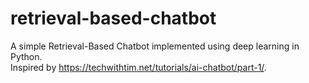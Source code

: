 # retrieval-based-chatbot

A simple Retrieval-Based Chatbot implemented using deep learning in Python.  
Inspired by https://techwithtim.net/tutorials/ai-chatbot/part-1/.
